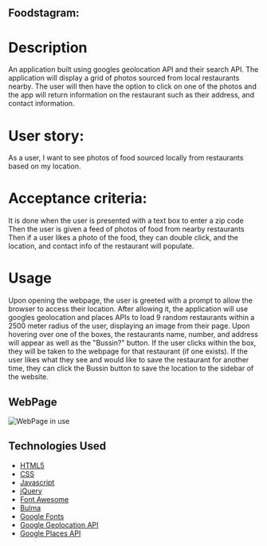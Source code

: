 ## Foodstagram:
# Description
An application built using googles geolocation API and their search API. The application will display a grid of photos sourced from local restaurants nearby. The user will then have the option to click on one of the photos and the app will return information on the restaurant such as their address, and contact information.

# User story:
As a user, I want to see photos of food sourced locally from restaurants based on my location.

# Acceptance criteria:
It is done when the user is presented with a text box to enter a zip code
Then the user is given a feed of photos of food from nearby restaurants 
Then if a user likes a photo of the food, they can double click, and the location, and contact info of the restaurant will populate.

# Usage
Upon opening the webpage, the user is greeted with a prompt to allow the browser to access their location. After allowing it, the application will use googles geolocation and places APIs to load 9 random restaurants within a 2500 meter radius of the user, displaying an image from their page. Upon hovering over one of the boxes, the restaurants name, number, and address will appear as well as the "Bussin?" button. If the user clicks within the box, they will be taken to the webpage for that restaurant (if one exists). If the user likes what they see and would like to save the restaurant for another time, they can click the Bussin button to save the location to the sidebar of the website.

## WebPage

![WebPage in use](./assets/FoodGram.gif)


## Technologies Used

* [HTML5](https://developer.mozilla.org/en-US/docs/Web/Guide/HTML/HTML5)
* [CSS](https://developer.mozilla.org/en-US/docs/Web/CSS)
* [Javascript](https://developer.mozilla.org/en-US/docs/Web/JavaScript)
* [jQuery](https://jquery.com/)
* [Font Awesome](https://fontawesome.com/)
* [Bulma](https://bulma.io)
* [Google Fonts](https://fonts.google.com/)
* [Google Geolocation API](https://developers.google.com/maps/documentation/geolocation/overview)
* [Google Places API](https://developers.google.com/maps/documentation/places/web-service/overview)